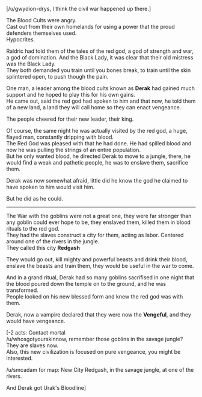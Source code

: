 [/u/gwydion-drys, I think the civil war happened up there.]

The Blood Cults were angry.  
Cast out from their own homelands for using a power that the proud defenders themselves used.  
Hypocrites.

Raldric had told them of the tales of the red god, a god of strength and war, a god of domination. And the Black Lady, it was clear that their old mistress was the Black Lady.  
They both demanded you train until you bones break, to train until the skin splintered open, to push though the pain.

One man, a leader among the blood cults known as **Derak** had gained much support and he hoped to play this for his own gains.  
He came out, said the red god had spoken to him and that now, he told them of a new land, a land they will call home so they can enact vengeance.

The people cheered for their new leader, their king.

Of course, the same night he was actually visited by the red god, a huge, flayed man, constantly dripping with blood.  
The Red God was pleased with that he had done. He had spilled blood and now he was pulling the strings of an entire population.  
But he only wanted blood, he directed Derak to move to a jungle, there, he would find a weak and pathetic people, he was to enslave them, sacrifice them.

Derak was now somewhat afraid, little did he know the god he claimed to have spoken to him would visit him.

But he did as he could.

---

The War with the goblins were not a great one, they were far stronger than any goblin could ever hope to be, they enslaved them, killed them in blood rituals to the red god.  
They had the slaves construct a city for them, acting as labor. Centered around one of the rivers in the jungle.  
They called this city **Redgash**

They would go out, kill mighty and powerful beasts and drink their blood, enslave the beasts and train them, they would be useful in the war to come.

And in a grand ritual, Derak had so many goblins sacrifised in one night that the blood poured down the temple on to the ground, and he was transformed.  
People looked on his new blessed form and knew the red god was with them.

Derak, now a vampire declared that they were now the **Vengeful**, and they would have vengeance.

[-2 acts: Contact mortal  
/u/whosgotyourskinnow, remember those goblins in the savage jungle?  
They are slaves now.  
Also, this new civilization is focused on pure vengeance, you might be interested.

/u/smcadam for map: New City Redgash, in the savage jungle, at one of the rivers.

And Derak got Urak's Bloodline]